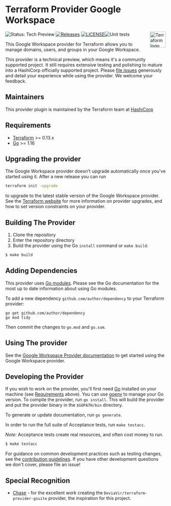 # Terraform Provider Google Workspace
<a href="https://terraform.io">
    <img src="https://cdn.rawgit.com/hashicorp/terraform-website/master/content/source/assets/images/logo-hashicorp.svg" alt="Terraform logo" align="right" height="50" />
</a>

![Status: Tech Preview](https://img.shields.io/badge/status-experimental-EAAA32) [![Releases](https://img.shields.io/github/release/hashicorp/terraform-provider-googleworkspace.svg)](https://github.com/hashicorp/terraform-provider-googleworkspace/releases)
[![LICENSE](https://img.shields.io/github/license/hashicorp/terraform-provider-googleworkspace.svg)](https://github.com/hashicorp/terraform-provider-googleworkspace/blob/main/LICENSE)![Unit tests](https://github.com/hashicorp/terraform-provider-googleworkspace/workflows/Unit%20tests/badge.svg)

This Google Workspace provider for Terraform allows you to manage domains, users, and groups in your Google Workspace.

This provider is a technical preview, which means it's a community supported project. It still requires extensive testing and polishing to mature into a HashiCorp officially supported project. Please [file issues](https://github.com/hashicorp/terraform-provider-googleworkspace/issues/new/choose) generously and detail your experience while using the provider. We welcome your feedback.

## Maintainers

This provider plugin is maintained by the Terraform team at [HashiCorp](https://www.hashicorp.com/)

## Requirements

-	[Terraform](https://www.terraform.io/downloads.html) >= 0.13.x
-	[Go](https://golang.org/doc/install) >= 1.16

## Upgrading the provider

The Google Workspace provider doesn't upgrade automatically once you've started using it. After a new release you can run

```bash
terraform init -upgrade
```

to upgrade to the latest stable version of the Google Workspace provider. See the [Terraform website](https://www.terraform.io/docs/configuration/providers.html#provider-versions)
for more information on provider upgrades, and how to set version constraints on your provider.

## Building The Provider

1. Clone the repository
1. Enter the repository directory
1. Build the provider using the Go `install` command or `make build`:
```sh
$ make build
```

## Adding Dependencies

This provider uses [Go modules](https://github.com/golang/go/wiki/Modules).
Please see the Go documentation for the most up to date information about using Go modules.

To add a new dependency `github.com/author/dependency` to your Terraform provider:

```
go get github.com/author/dependency
go mod tidy
```

Then commit the changes to `go.mod` and `go.sum`.

## Using The provider

See the [Google Workspace Provider documentation](https://registry.terraform.io/docs/providers/googleworkspace/index.html) to get started using the
Google Workspace provider.

## Developing the Provider

If you wish to work on the provider, you'll first need [Go](http://www.golang.org) installed on your machine (see [Requirements](#requirements) above).
You can use [goenv](https://github.com/syndbg/goenv) to manage your Go version.
To compile the provider, run `go install`. This will build the provider and put the provider binary in the `$GOPATH/bin` directory.

To generate or update documentation, run `go generate`.

In order to run the full suite of Acceptance tests, run `make testacc`.

*Note:* Acceptance tests create real resources, and often cost money to run.

```sh
$ make testacc
```

For guidance on common development practices such as testing changes, see the [contribution guidelines](https://github.com/hashicorp/terraform-provider-googleworkspace/blob/master/.github/CONTRIBUTING.md).
If you have other development questions we don't cover, please file an issue!

## Special Recognition

* [Chase](https://github.com/DeviaVir) - for the excellent work creating the `DeviaVir/terraform-provider-gsuite` provider, the inspiration for this project.
